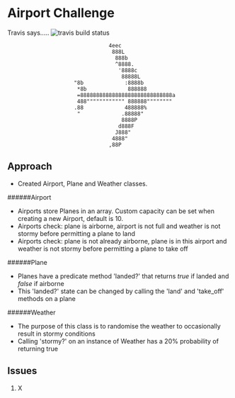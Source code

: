 Airport Challenge 
=================
Travis says..... ![travis build status](https://travis-ci.org/kennbarr/airport_challenge.svg?branch=master)

```
                                4eec
                                 888L
                                  888b
                                  ^8888.
                                   '8888c
                                    88888L
                     "8b             :8888b
                      *8b             888888
                      =88888888888888888888888888888a
                      488"""""""""""" 888888""""""""
                     .88             488888%
                      "             .88888"
                                    8888P
                                   d888F
                                  J888"
                                 4888"
                                ,88P

```

Approach
---------

* Created Airport, Plane and Weather classes.

######Airport
* Airports store Planes in an array. Custom capacity can be set when creating a new Airport, default is 10.
* Airports check: plane is airborne, airport is not full and weather is not stormy before permitting a plane to land
* Airports check: plane is not already airborne, plane is in this airport and weather is not stormy before permitting a plane to take off

######Plane
* Planes have a predicate method 'landed?' that returns *true* if landed and *false* if airborne
* This 'landed?' state can be changed by calling the 'land' and 'take_off' methods on a plane

######Weather
* The purpose of this class is to randomise the weather to occasionally result in stormy conditions
* Calling 'stormy?' on an instance of Weather has a 20% probability of returning true

Issues
-------

1. X
